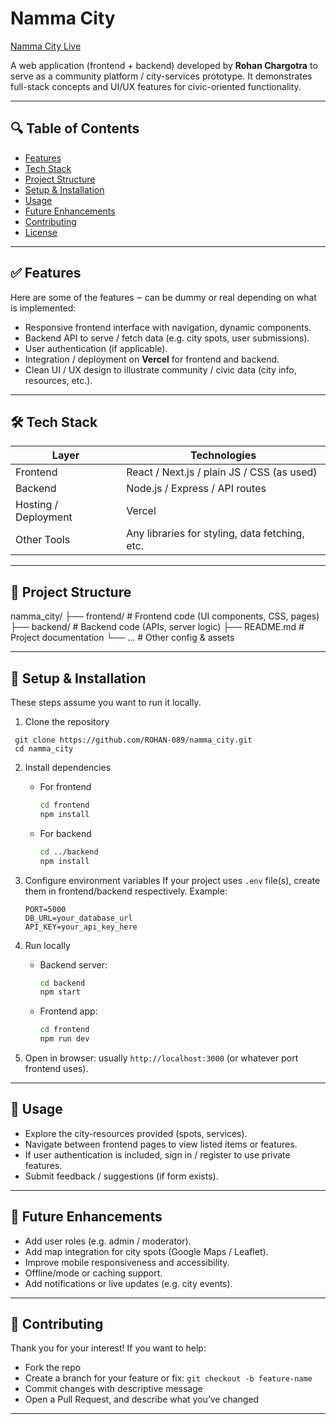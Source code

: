 

# Namma City

[Namma City Live](https://namma-city.vercel.app)  

A web application (frontend + backend) developed by **Rohan Chargotra** to serve as a community platform / city-services prototype. It demonstrates full-stack concepts and UI/UX features for civic-oriented functionality.

---

## 🔍 Table of Contents

- [Features](#features)  
- [Tech Stack](#tech-stack)  
- [Project Structure](#project-structure)  
- [Setup & Installation](#setup--installation)  
- [Usage](#usage)  
- [Future Enhancements](#future-enhancements)  
- [Contributing](#contributing)  
- [License](#license)  

---

## ✅ Features

Here are some of the features ‒ can be dummy or real depending on what is implemented:

- Responsive frontend interface with navigation, dynamic components.  
- Backend API to serve / fetch data (e.g. city spots, user submissions).  
- User authentication (if applicable).  
- Integration / deployment on **Vercel** for frontend and backend.  
- Clean UI / UX design to illustrate community / civic data (city info, resources, etc.).

---

## 🛠 Tech Stack

| Layer        | Technologies                       |
|---------------|----------------------------------------------|
| Frontend     | React / Next.js / plain JS / CSS (as used)    |
| Backend      | Node.js / Express / API routes              |
| Hosting / Deployment | Vercel                                   |
| Other Tools  | Any libraries for styling, data fetching, etc. |

---

## 📂 Project Structure



namma\_city/
├── frontend/       # Frontend code (UI components, CSS, pages)
├── backend/        # Backend code (APIs, server logic)
├── README.md       # Project documentation
└── …                # Other config & assets


---

## 🚀 Setup & Installation

These steps assume you want to run it locally.

1. Clone the repository     
  ```
   git clone https://github.com/ROHAN-089/namma_city.git
   cd namma_city
```


2. Install dependencies

   * For frontend

     ```bash
     cd frontend
     npm install
     ```

   * For backend

     ```bash
     cd ../backend
     npm install
     ```

3. Configure environment variables
   If your project uses `.env` file(s), create them in frontend/backend respectively. Example:

   ```env
   PORT=5000
   DB_URL=your_database_url
   API_KEY=your_api_key_here
   ```

4. Run locally

   * Backend server:

     ```bash
     cd backend
     npm start
     ```

   * Frontend app:

     ```bash
     cd frontend
     npm run dev
     ```

5. Open in browser: usually `http://localhost:3000` (or whatever port frontend uses).

---

## 🎯 Usage

* Explore the city-resources provided (spots, services).
* Navigate between frontend pages to view listed items or features.
* If user authentication is included, sign in / register to use private features.
* Submit feedback / suggestions (if form exists).

---

## 🔮 Future Enhancements

* Add user roles (e.g. admin / moderator).
* Add map integration for city spots (Google Maps / Leaflet).
* Improve mobile responsiveness and accessibility.
* Offline/mode or caching support.
* Add notifications or live updates (e.g. city events).

---

## 🤝 Contributing

Thank you for your interest! If you want to help:

* Fork the repo
* Create a branch for your feature or fix: `git checkout -b feature-name`
* Commit changes with descriptive message
* Open a Pull Request, and describe what you’ve changed

---
```
